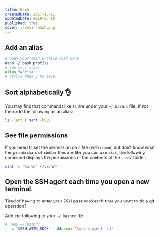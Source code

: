 ```yaml
---
title: Bash
createdDate: 2017-10-11
updatedDate: 2019-03-10
published: true
cover: ./cover-bash.png
---
```


## Add an alias

```bash
# open your bash_profile with nano
nano ~/.bash_profile
# add your alias
alias f='fish'
# ctrl+x then y to save
```

## Sort alphabetically 👌

You may find that commands like `ll` are under your `~/.bashrc` file,
if not then add the following as an alias:

```bash
ls -lart | sort -k9,9
```

## See file permissions

If you need to set the permission on a file (with `chmod`) but don't
know what the permissions of similar files are like you can use
`stat`, the following command displays the permissions of the contents
of the `.ssh/` folder:

```bash
stat -c "%a %n" ~/.ssh/*
```

## Open the SSH agent each time you open a new terminal.

Tired of having to enter your SSH password each time you want to do a
git operation?

Add the following to your `~/.bashrc` file.

```bash
# nano ~/.bashrc
[ -z "$SSH_AUTH_SOCK" ] && eval "\$(ssh-agent -s)"
```
